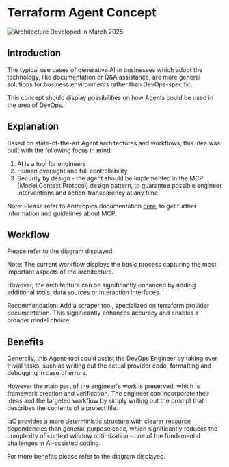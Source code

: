 # Terraform Agent Concept

![Architecture](architecture.png)
Developed in March 2025

## Introduction

The typical use cases of generative AI in businesses which adopt the technology, like documentation or Q&A assistance, are more general solutions for business environments rather than DevOps-specific.

This concept should display possibilities on how Agents could be used in the area of DevOps.

## Explanation

Based on state-of-the-art Agent architectures and workflows, this idea was built with the following focus in mind:

1. AI is a tool for engineers
2. Human oversight and full controllability
3. Security by design - the agent should be implemented in the MCP (Model Context Protocol) design pattern, to guarantee possible engineer interventions and action-transparency at any time

Note: Please refer to Anthropics documentation [here](https://modelcontextprotocol.io/introduction), to get further information and guidelines about MCP.

## Workflow

Please refer to the diagram displayed.

Note:
The current workflow displays the basic process capturing the most important aspects of the architecture. 

However, the architecture can be significantly enhanced by adding additional tools, data sources or interaction interfaces.

Recommendation: Add a scraper tool, specialized on terraform provider documentation. This significantly enhances accuracy and enables a broader model choice.

## Benefits

Generally, this Agent-tool could assist the DevOps Engineer by taking over trivial tasks, such as writing out the actual provider code, formatting and debugging in case of errors. 

However the main part of the engineer's work is preserved, which is framework creation and verification. The engineer can incorporate their ideas and the targeted workflow by simply writing out the prompt that describes the contents of a project file.

IaC provides a more deterministic structure with clearer resource dependencies than general-purpose code, which significantly reduces the complexity of context window optimization - one of the fundamental challenges in AI-assisted coding.

For more benefits please refer to the diagram displayed.
